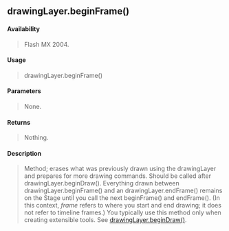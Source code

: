 ## drawingLayer.beginFrame()

#### Availability

> Flash MX 2004.

#### Usage

> drawingLayer.beginFrame()

#### Parameters

> None.

#### Returns

> Nothing.

#### Description

> Method; erases what was previously drawn using the drawingLayer and prepares for more drawing commands. Should be called after drawingLayer.beginDraw(). Everything drawn between drawingLayer.beginFrame() and an drawingLayer.endFrame() remains on the Stage until you call the next beginFrame() and endFrame(). (In this context, *frame* refers to where you start and end drawing; it does not refer to timeline frames.) You typically use this method only when creating extensible tools. See [drawingLayer.beginDraw()](#_bookmark347).
